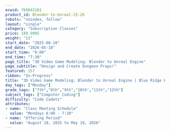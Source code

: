 ```yaml
---
ecwid: 766842181
product_id: Blender-to-Unreal-25-26
robots: "noindex, follow"
layout: "single"
category: "Subscription Classes"
price: 189.9905
weight: "11"
start_date: "2025-08-18"
end_date: "2026-05-18"
start_time: "6:00"
end_time: "7:30"
page_title: "3D Video Game Modeling: Blender to Unreal Engine"
page_subtitle: "Design and Create Dungeon Props!"
featured: 157
ribbon: "In-Progress"
title: "3D Video Game Modeling: Blender to Unreal Engine | Blue Ridge Boost"
day_tags: ["Monday"]
grade_tags: ["7th","8th","9th","10th","11th","12th"]
subject_tags: ["Computer Coding"]
difficulty: "Code Cadets"
attributes:
- name: "Class Meeting Schedule"
  value: "Mondays 6:00 - 7:30"
- name: "Offering Period"
  value: "August 18, 2025 to May 18, 2026"
---
```

